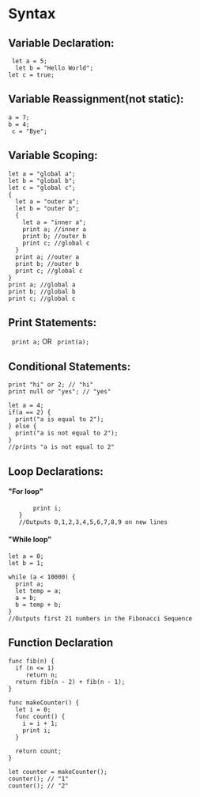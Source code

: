 # Syntax

## Variable Declaration:
 ``` let a = 5;```\
```  let b = "Hello World";```\
  ```let c = true;```
 
## Variable Reassignment(not static):
 ``` a = 7; ```\
 ``` b = 4; ```\
 ``` c = "Bye";```
 
## Variable Scoping:
``` 
let a = "global a";
let b = "global b";
let c = "global c";
{
  let a = "outer a";
  let b = "outer b";
  {
    let a = "inner a";
    print a; //inner a
    print b; //outer b
    print c; //global c
  }
  print a; //outer a
  print b; //outer b
  print c; //global c
}
print a; //global a
print b; //global b
print c; //global c
```
 
## Print Statements:
 ``` print a;```
 OR
``` print(a);```
 
## Conditional Statements:
```
print "hi" or 2; // "hi"
print null or "yes"; // "yes"
```
```
let a = 4;
if(a == 2) {
  print("a is equal to 2");
} else {
  print("a is not equal to 2");
}
//prints "a is not equal to 2"
```

## Loop Declarations:

#### "For loop"
```loop (let i = 0; i < 10; i = i + 1) {
       print i;
   }
   //Outputs 0,1,2,3,4,5,6,7,8,9 on new lines
```

#### "While loop"
```
let a = 0;
let b = 1;

while (a < 10000) {
  print a;
  let temp = a;
  a = b;
  b = temp + b;
}
//Outputs first 21 numbers in the Fibonacci Sequence
```

## Function Declaration
```
func fib(n) {
  if (n <= 1) 
     return n;
  return fib(n - 2) + fib(n - 1);
}
```
```
func makeCounter() {
  let i = 0;
  func count() {
    i = i + 1;
    print i;
  }

  return count;
}

let counter = makeCounter();
counter(); // "1"
counter(); // "2"
```
